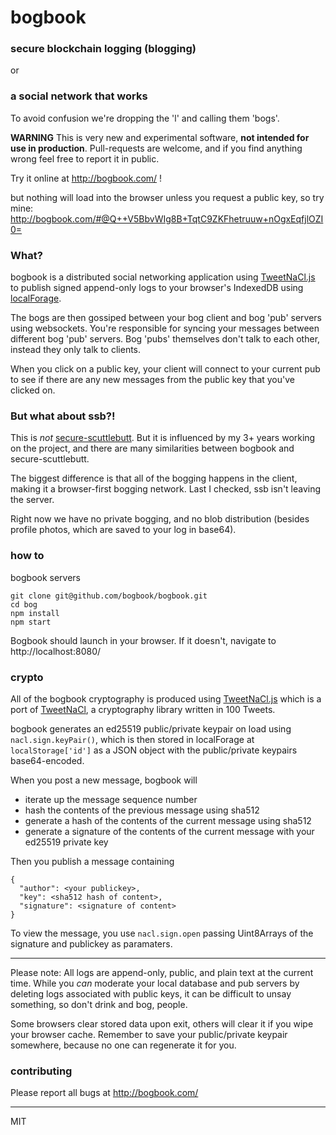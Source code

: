 # bogbook

### secure blockchain logging (blogging) 

or

### a social network that works 

To avoid confusion we're dropping the 'l' and calling them 'bogs'. 

**WARNING** This is very new and experimental software, **not intended for use in production**. Pull-requests are welcome, and if you find anything wrong feel free to report it in public.    

Try it online at http://bogbook.com/ ! 

but nothing will load into the browser unless you request a public key,  so try mine: http://bogbook.com/#@Q++V5BbvWIg8B+TqtC9ZKFhetruuw+nOgxEqfjlOZI0=

### What?

bogbook is a distributed social networking application using [TweetNaCl.js](https://tweetnacl.js.org/#/) to publish signed append-only logs to your browser's IndexedDB using [localForage](https://localforage.github.io/localForage). 

The bogs are then gossiped between your bog client and bog 'pub' servers using websockets. You're responsible for syncing your messages between different bog 'pub' servers. Bog 'pubs' themselves don't talk to each other, instead they only talk to clients. 

When you click on a public key, your client will connect to your current pub to see if there are any new messages from the public key that you've clicked on.

### But what about ssb?!

This is _not_ [secure-scuttlebutt](http://scuttlebot.io/). But it is influenced by my 3+ years working on the project, and there are many similarities between bogbook and secure-scuttlebutt.

The biggest difference is that all of the bogging happens in the client, making it a browser-first bogging network. Last I checked, ssb isn't leaving the server.

Right now we have no private bogging, and no blob distribution (besides profile photos, which are saved to your log in base64). 

### how to

bogbook servers

```
git clone git@github.com/bogbook/bogbook.git
cd bog
npm install
npm start
```

Bogbook should launch in your browser. If it doesn't, navigate to http://localhost:8080/


### crypto

All of the bogbook cryptography is produced using [TweetNaCl.js](https://tweetnacl.js.org/#/) which is a port of [TweetNaCl](https://tweetnacl.cr.yp.to/), a cryptography library written in 100 Tweets. 

bogbook generates an ed25519 public/private keypair on load using `nacl.sign.keyPair()`, which is then stored in localForage at `localStorage['id']` as a JSON object with the public/private keypairs base64-encoded.

When you post a new message, bogbook will 

+ iterate up the message sequence number
+ hash the contents of the previous message using sha512
+ generate a hash of the contents of the current message using sha512
+ generate a signature of the contents of the current message with your ed25519 private key

Then you publish a message containing

```
{
  "author": <your publickey>,
  "key": <sha512 hash of content>,
  "signature": <signature of content>
}
```

To view the message, you use `nacl.sign.open` passing Uint8Arrays of the signature and publickey as paramaters.

---

Please note: All logs are append-only, public, and plain text at the current time. While you _can_ moderate your local database and pub servers by deleting logs associated with public keys, it can be difficult to unsay something, so don't drink and bog, people.

Some browsers clear stored data upon exit, others will clear it if you wipe your browser cache. Remember to save your public/private keypair somewhere, because no one can regenerate it for you.   

### contributing

Please report all bugs at http://bogbook.com/

---
MIT
